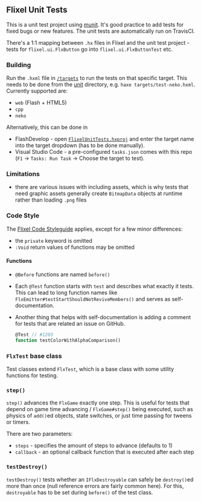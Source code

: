 Flixel Unit Tests
-----------------

This is a unit test project using [munit](https://github.com/massiveinteractive/MassiveUnit). It's good practice to add tests for fixed bugs or new features. The unit tests are automatically run on TravisCI.

There's a 1:1 mapping between `.hx` files in Flixel and the unit test project - tests for `flixel.ui.FlxButton` go into `flixel.ui.FlxButtonTest` etc.


### Building

Run the `.hxml` file in [`/targets`](targets) to run the tests on that specific target. This needs to be done from the [unit](.) directory, e.g. `haxe targets/test-neko.hxml`. Currently supported are:

- `web` (Flash + HTML5)
- `cpp`
- `neko`

Alternatively, this can be done in
 - FlashDevelop - open [`FlixelUnitTests.hxproj`](FlixelUnitTests.hxproj) and enter the target name into the target dropdown (has to be done manually).
 - Visual Studio Code - a pre-configured `tasks.json` comes with this repo (`F1` -> `Tasks: Run Task` -> Choose the target to test).

### Limitations

- there are various issues with including assets, which is why tests that need graphic assets generally create `BitmapData` objects at runtime rather than loading `.png` files

### Code Style

The [Flixel Code Styleguide](http://haxeflixel.com/documentation/code-style/) applies, except for a few minor differences:

- the `private` keyword is omitted
- `:Void` return values of functions may be omitted

#### Functions

- `@Before` functions are named `before()`
- Each `@Test` function starts with `test` and describes what exactly it tests. This can lead to long function names like `FlxEmitter#testStartShouldNotReviveMembers()` and serves as self-documentation.
- Another thing that helps with self-documentation is adding a comment for tests that are related an issue on GitHub.

	```haxe
	@Test // #1203
	function testColorWithAlphaComparison()
	```

### `FlxTest` base class

Test classes extend `FlxTest`, which is a base class with some utility functions for testing.

### `step()`

`step()` advances the `FlxGame` exactly one step. This is useful for tests that depend on game time advancing / `FlxGame#step()` being executed, such as physics of `add()`ed objects, state switches, or just time passing for tweens or timers.

There are two parameters:
- `steps` - specifies the amount of steps to advance (defaults to 1)
- `callback` - an optional callback function that is executed after each step

### `testDestroy()`

`testDestroy()` tests whether an `IFlxDestroyable` can safely be `destroy()`ed more than once (null reference errors are fairly common here). For this, `destroyable` has to be set during `before()` of the test class.
